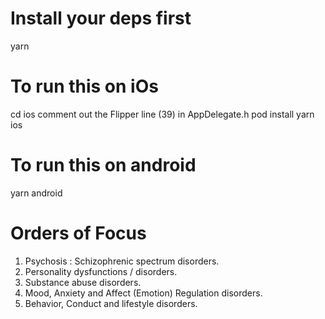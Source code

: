 # Install your deps first
yarn

# To run this on iOs
cd ios
comment out the Flipper line (39) in AppDelegate.h
pod install
yarn ios

# To run this on android
yarn android

# Orders of Focus
1) Psychosis : Schizophrenic spectrum disorders.
2) Personality dysfunctions / disorders.
3) Substance abuse disorders.
4) Mood, Anxiety and Affect (Emotion) Regulation disorders.
5) Behavior, Conduct and lifestyle disorders.